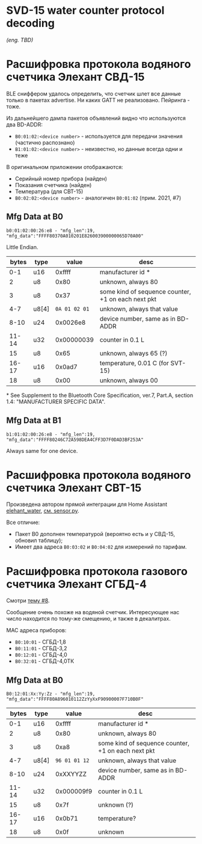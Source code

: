 SVD-15 water counter protocol decoding
======================================

*(eng. TBD)*


Расшифровка протокола водяного счетчика Элехант СВД-15
======================================================

BLE сниффером удалось определить, что счетчик шлет все данные только в пакетах advertise.
Ни каких GATT не реализовано. Пейринга - тоже.

Из дальнейшего дампа пакетов объявлений видно что используются два BD-ADDR:

- `B0:01:02:<device number>` - используется для передачи значения (частично распознано)
- `B1:01:02:<device number>` - неизвестно, но данные всегда одни и теже


В оригинальном приложении отображаются:
- Серийный номер прибора (найден)
- Показания счетчика (найден)
- Температура (для СВТ-15)
- `B0:02:02:<device number>` - аналогичен `B0:01:02` (прим. 2021, #7)


Mfg Data at B0
--------------

```
b0:01:02:00:26:e8 - "mfg_len":19, "mfg_data":"FFFF80370A010201E826003900000065D70A00"
```

Little Endian.

| bytes | type | value  | desc |
|-------|------|--------|------|
| 0-1   | u16  | 0xffff | manufacturer id \* |
| 2     | u8   | 0x80   | unknown, always 80 |
| 3     | u8   | 0x37   | some kind of sequence counter, +1 on each next pkt |
| 4-7   | u8[4] | `0A 01 02 01` | unknown, always that value |
| 8-10  | u24  | 0x0026e8 | device number, same as in BD-ADDR |
| 11-14 | u32  | 0x00000039 | counter in 0.1 L |
| 15    | u8 | 0x65 | unknown, always 65 (?) |
| 16-17 | u16 | 0x0ad7 | temperature, 0.01 C (for SVT-15) |
| 18    | u8 | 0x00 | unknown, always 00 |

\* See Supplement to the Bluetooth Core Specification, ver.7, Part.A, section 1.4: "MANUFACTURER SPECIFIC DATA".


Mfg Data at B1
--------------

```
b1:01:02:00:26:e8 - "mfg_len":19, "mfg_data":"FFFF80246C72A598DEA4CFF3D7F0DAD3BF253A"
```

Always same for one device.


Расшифровка протокола водяного счетчика Элехант СВТ-15
======================================================

Произведена автором прямой интеграции для Home Assistant [elehant_water](https://github.com/raxers/elehant_water),
[см. sensor.py](https://github.com/raxers/elehant_water/blob/4fba2e46d9344bd0e26c2c2297e4a1203e8cd119/custom_components/elehant_water/sensor.py#L39-L54).

Все отличие:

- Пакет B0 дополнен температурой (вероятно есть и у СВД-15, обновил таблицу);
- Имеет два адреса `B0:03:02` и `B0:04:02` для измерений по тарифам.


Расшифровка протокола газового счетчика Элехант СГБД-4
======================================================

Смотри [тему #8](https://github.com/vooon/elehant-to-mqtt/issues/8).

Сообщение очень похоже на водяной счетчик. Интересующее нас число находится по тому-же смещению, и также в декалитрах.

MAC адреса приборов:

- `B0:10:01` - СГБД-1,8
- `B0:11:01` - СГБД-3,2
- `B0:12:01` - СГБД-4,0
- `B0:32:01` - СГБД-4,0ТК


Mfg Data at B0
--------------

```
B0:12:01:Xx:Yy:Zz - "mfg_len":19, "mfg_data":"FFFF80A896010112ZzYyXxF90900007F710B0F"
```

| bytes | type | value  | desc |
|-------|------|--------|------|
| 0-1   | u16  | 0xffff | manufacturer id \* |
| 2     | u8   | 0x80   | unknown, always 80 |
| 3     | u8   | 0xa8   | some kind of sequence counter, +1 on each next pkt |
| 4-7   | u8[4] | `96 01 01 12` | unknown, always that value |
| 8-10  | u24  | 0xXXYYZZ | device number, same as in BD-ADDR |
| 11-14 | u32  | 0x000009f9 | counter in 0.1 L |
| 15    | u8 | 0x7f | unknown (?) |
| 16-17 | u16 | 0x0b71 | temperature? |
| 18    | u8 | 0x0f | unknown |
